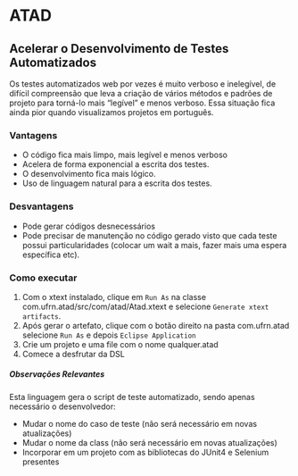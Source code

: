 # ATAD
## Acelerar o Desenvolvimento de Testes Automatizados 

Os testes automatizados web por vezes é muito verboso e inelegível, de difícil compreensão que leva a criação de vários métodos e padrões de projeto para torná-lo mais “legível” e menos verboso. Essa situação fica ainda pior quando visualizamos projetos em português.

### Vantagens

- O código fica mais limpo, mais legível e menos verboso
- Acelera de forma exponencial a escrita dos testes.
- O desenvolvimento fica mais lógico.
- Uso de linguagem natural para a escrita dos testes.

### Desvantagens

- Pode gerar códigos desnecessários
- Pode precisar de manutenção no código gerado visto que cada teste possui particularidades (colocar um wait a mais, fazer mais uma espera específica etc).


### Como executar

1. Com o xtext instalado, clique em ```Run As``` na classe com.ufrn.atad/src/com/atad/Atad.xtext e selecione ```Generate xtext artifacts```.
2. Após gerar o artefato, clique com o botão direito na pasta com.ufrn.atad selecione ```Run As``` e depois ```Eclipse Application```
3. Crie um projeto e uma file com o nome qualquer.atad
4. Comece a desfrutar da DSL


##### Observações Relevantes

Esta linguagem gera o script de teste automatizado, sendo apenas necessário o desenvolvedor:

- Mudar o nome do caso de teste (não será necessário em novas atualizações)
- Mudar o nome da class (não será necessário em novas atualizações)
- Incorporar em um projeto com as bibliotecas do JUnit4 e Selenium presentes
